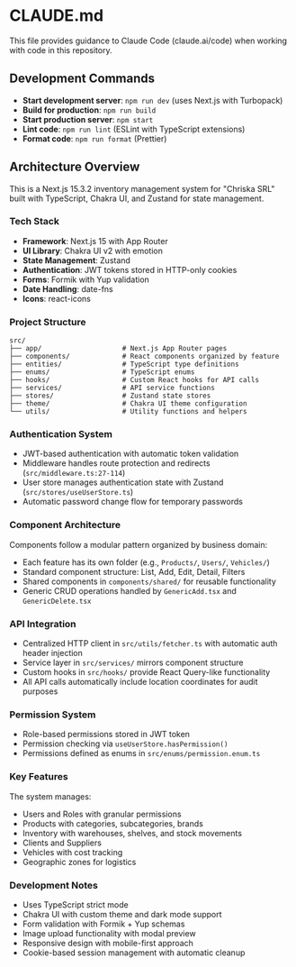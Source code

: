 # CLAUDE.md

This file provides guidance to Claude Code (claude.ai/code) when working with code in this repository.

## Development Commands

- **Start development server**: `npm run dev` (uses Next.js with Turbopack)
- **Build for production**: `npm run build`
- **Start production server**: `npm start`
- **Lint code**: `npm run lint` (ESLint with TypeScript extensions)
- **Format code**: `npm run format` (Prettier)

## Architecture Overview

This is a Next.js 15.3.2 inventory management system for "Chriska SRL" built with TypeScript, Chakra UI, and Zustand for state management.

### Tech Stack
- **Framework**: Next.js 15 with App Router
- **UI Library**: Chakra UI v2 with emotion
- **State Management**: Zustand
- **Authentication**: JWT tokens stored in HTTP-only cookies
- **Forms**: Formik with Yup validation
- **Date Handling**: date-fns
- **Icons**: react-icons

### Project Structure

```
src/
├── app/                    # Next.js App Router pages
├── components/             # React components organized by feature
├── entities/               # TypeScript type definitions
├── enums/                  # TypeScript enums
├── hooks/                  # Custom React hooks for API calls
├── services/               # API service functions
├── stores/                 # Zustand state stores
├── theme/                  # Chakra UI theme configuration
└── utils/                  # Utility functions and helpers
```

### Authentication System
- JWT-based authentication with automatic token validation
- Middleware handles route protection and redirects (`src/middleware.ts:27-114`)
- User store manages authentication state with Zustand (`src/stores/useUserStore.ts`)
- Automatic password change flow for temporary passwords

### Component Architecture
Components follow a modular pattern organized by business domain:
- Each feature has its own folder (e.g., `Products/`, `Users/`, `Vehicles/`)
- Standard component structure: List, Add, Edit, Detail, Filters
- Shared components in `components/shared/` for reusable functionality
- Generic CRUD operations handled by `GenericAdd.tsx` and `GenericDelete.tsx`

### API Integration
- Centralized HTTP client in `src/utils/fetcher.ts` with automatic auth header injection
- Service layer in `src/services/` mirrors component structure
- Custom hooks in `src/hooks/` provide React Query-like functionality
- All API calls automatically include location coordinates for audit purposes

### Permission System
- Role-based permissions stored in JWT token
- Permission checking via `useUserStore.hasPermission()`
- Permissions defined as enums in `src/enums/permission.enum.ts`

### Key Features
The system manages:
- Users and Roles with granular permissions
- Products with categories, subcategories, brands
- Inventory with warehouses, shelves, and stock movements
- Clients and Suppliers
- Vehicles with cost tracking
- Geographic zones for logistics

### Development Notes
- Uses TypeScript strict mode
- Chakra UI with custom theme and dark mode support
- Form validation with Formik + Yup schemas
- Image upload functionality with modal preview
- Responsive design with mobile-first approach
- Cookie-based session management with automatic cleanup